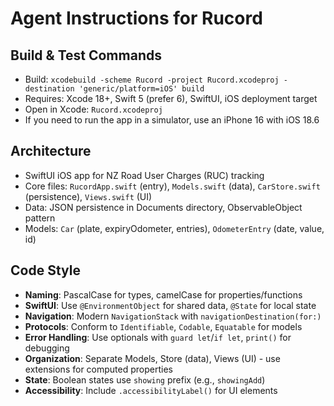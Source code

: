 # Agent Instructions for Rucord

## Build & Test Commands
- Build: `xcodebuild -scheme Rucord -project Rucord.xcodeproj -destination 'generic/platform=iOS' build`
- Requires: Xcode 18+, Swift 5 (prefer 6), SwiftUI, iOS deployment target
- Open in Xcode: `Rucord.xcodeproj`
- If you need to run the app in a simulator, use an iPhone 16 with iOS 18.6

## Architecture
- SwiftUI iOS app for NZ Road User Charges (RUC) tracking
- Core files: `RucordApp.swift` (entry), `Models.swift` (data), `CarStore.swift` (persistence), `Views.swift` (UI)
- Data: JSON persistence in Documents directory, ObservableObject pattern
- Models: `Car` (plate, expiryOdometer, entries), `OdometerEntry` (date, value, id)

## Code Style
- **Naming**: PascalCase for types, camelCase for properties/functions
- **SwiftUI**: Use `@EnvironmentObject` for shared data, `@State` for local state
- **Navigation**: Modern `NavigationStack` with `navigationDestination(for:)`
- **Protocols**: Conform to `Identifiable`, `Codable`, `Equatable` for models
- **Error Handling**: Use optionals with `guard let`/`if let`, `print()` for debugging
- **Organization**: Separate Models, Store (data), Views (UI) - use extensions for computed properties
- **State**: Boolean states use `showing` prefix (e.g., `showingAdd`)
- **Accessibility**: Include `.accessibilityLabel()` for UI elements
